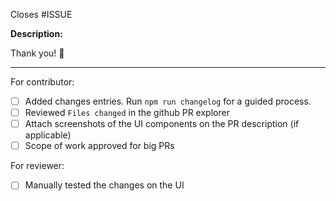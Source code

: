 Closes #ISSUE

**Description:**

<!-- Briefly describe what you're adding or fixing with this PR -->

Thank you! 🚀

---

For contributor:

- [ ] Added changes entries. Run `npm run changelog` for a guided process.
- [ ] Reviewed `Files changed` in the github PR explorer
- [ ] Attach screenshots of the UI components on the PR description (if applicable)
- [ ] Scope of work approved for big PRs

For reviewer:

- [ ] Manually tested the changes on the UI
